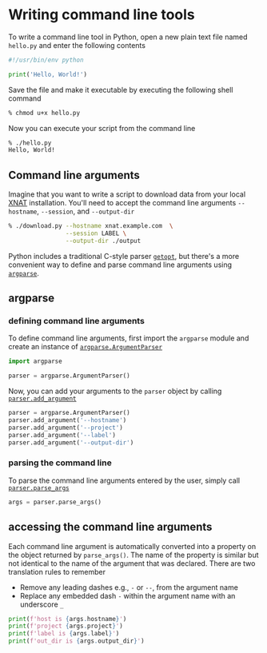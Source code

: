 # Writing command line tools

To write a command line tool in Python, open a new plain text file named 
`hello.py` and enter the following contents

```python
#!/usr/bin/env python

print('Hello, World!')
```

Save the file and make it executable by executing the following shell command

```bash
% chmod u+x hello.py
```

Now you can execute your script from the command line

```bash
% ./hello.py
Hello, World!
```

## Command line arguments

Imagine that you want to write a script to download data from your local 
[XNAT](https://xnat.org)
installation. You'll need to accept the command line arguments `--hostname`, 
`--session`, and `--output-dir`

```bash
% ./download.py --hostname xnat.example.com  \
                --session LABEL \
                --output-dir ./output
```

Python includes a traditional C-style parser
[`getopt`](https://docs.python.org/3/library/getopt.html),
but there's a more convenient way to define and parse command line 
arguments using
[`argparse`](https://docs.python.org/3/library/argparse.html).

## argparse

### defining command line arguments

To define command line arguments, first import the `argparse` module and create 
an instance of 
[`argparse.ArgumentParser`](https://docs.python.org/3/library/argparse.html#argparse.ArgumentParser) 

```python
import argparse

parser = argparse.ArgumentParser()
```

Now, you can add your arguments to the `parser` object by calling 
[`parser.add_argument`](https://docs.python.org/3/library/argparse.html#argparse.ArgumentParser.add_argument)

```python
parser = argparse.ArgumentParser()
parser.add_argument('--hostname')
parser.add_argument('--project')
parser.add_argument('--label')
parser.add_argument('--output-dir')
```

### parsing the command line

To parse the command line arguments entered by the user, simply call
[`parser.parse_args`](https://docs.python.org/3/library/argparse.html#argparse.ArgumentParser.parse_args)

```python
args = parser.parse_args()
```

## accessing the command line arguments

Each command line argument is automatically converted into a property on the 
object returned by `parse_args()`. The name of the property is similar but 
not identical to the name of the argument that was declared. There are two 
translation rules to remember

* Remove any leading dashes e.g., `-` or `--`, from the argument name
* Replace any embedded dash `-` within the argument name with an underscore `_`

```python
print(f'host is {args.hostname}')
print(f'project {args.project}')
print(f'label is {args.label}')
print(f'out_dir is {args.output_dir}')
```
